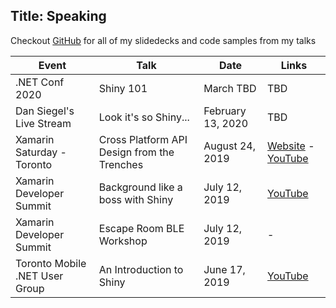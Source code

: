 Title: Speaking
---

Checkout [GitHub](https://github.com/aritchie/talks) for all of my slidedecks and code samples from my talks


|Event|Talk|Date|Links|
|-----|----|----|-----|
|.NET Conf 2020|Shiny 101|March TBD|TBD|
|Dan Siegel's Live Stream|Look it's so Shiny...|February 13, 2020|TBD|
|Xamarin Saturday - Toronto|Cross Platform API Design from the Trenches|August 24, 2019|[Website](https://www.tomobiledevs.com/xamarinsaturday) - [YouTube](https://www.youtube.com/playlist?list=PL6DNtxsGuK842yk0yBIHOzTs2_IDWnI4I)|
|Xamarin Developer Summit|Background like a boss with Shiny|July 12, 2019|[YouTube](https://www.youtube.com/watch?v=aLtk-VlGicY)|
|Xamarin Developer Summit|Escape Room BLE Workshop|July 12, 2019|-|
|Toronto Mobile .NET User Group|An Introduction to Shiny|June 17, 2019|[YouTube](https://www.youtube.com/watch?v=XgTbnJ_YNZs)|